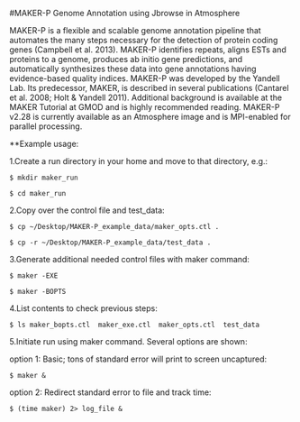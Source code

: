 #MAKER-P Genome Annotation using Jbrowse in Atmosphere

MAKER-P is a flexible and scalable genome annotation pipeline that automates the many steps necessary for the detection of protein coding genes (Campbell et al. 2013).  MAKER-P identifies repeats, aligns ESTs and proteins to a genome, produces ab initio gene predictions, and automatically synthesizes these data into gene annotations having evidence-based quality indices.  MAKER-P was developed by the Yandell Lab.  Its predecessor, MAKER, is described in several publications (Cantarel et al. 2008; Holt & Yandell 2011).  Additional background is available at the MAKER Tutorial at GMOD and is highly recommended reading.  MAKER-P v2.28 is currently available as an Atmosphere image and is MPI-enabled for parallel processing.

**Example usage:

1.Create a run directory in your home and move to that directory, e.g.:

`$ mkdir maker_run`

`$ cd maker_run`

2.Copy over the control file and test_data:

 `$ cp ~/Desktop/MAKER-P_example_data/maker_opts.ctl .`
  
  `$ cp -r ~/Desktop/MAKER-P_example_data/test_data .`

3.Generate additional needed control files with maker command:

`$ maker -EXE`

`$ maker -BOPTS`

4.List contents to check previous steps:

`$ ls
maker_bopts.ctl  maker_exe.ctl  maker_opts.ctl  test_data`

5.Initiate run using maker command. Several options are shown: 

option 1: Basic; tons of standard error will print to screen uncaptured:

`$ maker &`

option 2: Redirect standard error to file and track time:

`$ (time maker) 2> log_file &`
